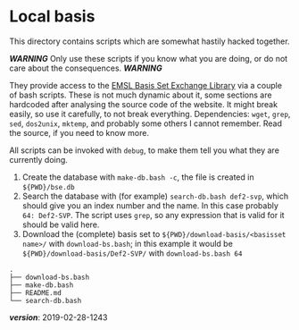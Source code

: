 # Local basis

This directory contains scripts which are somewhat hastily hacked together.

***WARNING*** 
Only use these scripts if you know what you are doing,
or do not care about the consequences. 
***WARNING***

They provide access to the [EMSL Basis Set Exchange Library](https://bse.pnl.gov/bse/portal)
via a couple of bash scripts.
These is not much dynamic about it, some sections are hardcoded after analysing the source code 
of the website.
It might break easily, so use it carefully, to not break everything.
Dependencies: `wget`, `grep`, `sed`, `dos2unix`, `mktemp`, and probably some others I cannot remember.
Read the source, if you need to know more.

All scripts can be invoked with `debug`, to make them tell you what they are currently doing.

1. Create the database with `make-db.bash -c`, the file is created in `${PWD}/bse.db`
2. Search the database with (for example) `search-db.bash def2-svp`, which should give
   you an index number and the name. In this case probably `64: Def2-SVP`.
   The script uses `grep`, so any expression that is valid for it should be valid here.
3. Download the (complete) basis set to `${PWD}/download-basis/<basisset name>/` with `download-bs.bash`; 
   in this example it would be `${PWD}/download-basis/Def2-SVP/` with `download-bs.bash 64`


```
.
├── download-bs.bash
├── make-db.bash
├── README.md
└── search-db.bash
```

___version___: 2019-02-28-1243


